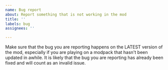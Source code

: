 ```yaml
---
name: Bug report
about: Report something that is not working in the mod
title: ''
labels: bug
assignees: ''

---
```


Make sure that the bug you are reporting happens on the LATEST version of the mod, especially if you are playing on a modpack that hasn't been updated in awhile. It is likely that the bug you are reporting has already been fixed and will count as an invalid issue.
